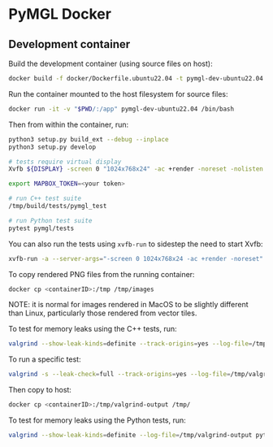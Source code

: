 # PyMGL Docker

## Development container

Build the development container (using source files on host):

```bash
docker build -f docker/Dockerfile.ubuntu22.04 -t pymgl-dev-ubuntu22.04 .
```

Run the container mounted to the host filesystem for source files:

```bash
docker run -it -v "$PWD/:/app" pymgl-dev-ubuntu22.04 /bin/bash
```

Then from within the container, run:

```bash
python3 setup.py build_ext --debug --inplace
python3 setup.py develop

# tests require virtual display
Xvfb ${DISPLAY} -screen 0 "1024x768x24" -ac +render -noreset -nolisten tcp  &

export MAPBOX_TOKEN=<your token>

# run C++ test suite
/tmp/build/tests/pymgl_test

# run Python test suite
pytest pymgl/tests
```

You can also run the tests using `xvfb-run` to sidestep the need to start Xvfb:

```bash
xvfb-run -a --server-args="-screen 0 1024x768x24 -ac +render -noreset" /tmp/build/tests/pymgl_test
```

To copy rendered PNG files from the running container:

```bash
docker cp <containerID>:/tmp /tmp/images
```

NOTE: it is normal for images rendered in MacOS to be slightly different than Linux, particularly
those rendered from vector tiles.

To test for memory leaks using the C++ tests, run:

```bash
valgrind --show-leak-kinds=definite --track-origins=yes --log-file=/tmp/valgrind-output /tmp/build/tests/pymgl_test
```

To run a specific test:

```bash
valgrind -s --leak-check=full --track-origins=yes --log-file=/tmp/valgrind-output /tmp/build/tests/pymgl_test --gtest_filter="Wrapper.WidthHeightConstructor"
```

Then copy to host:

```bash
docker cp <containerID>:/tmp/valgrind-output /tmp/
```

To test for memory leaks using the Python tests, run:

```bash
valgrind --show-leak-kinds=definite --log-file=/tmp/valgrind-output python3 -m pytest pymgl/tests -vv --valgrind --valgrind-log=/tmp/valgrind-output > valgrind.log
```
